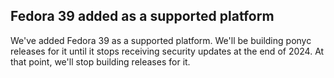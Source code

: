 ## Fedora 39 added as a supported platform

We've added Fedora 39 as a supported platform. We'll be building ponyc releases for it until it stops receiving security updates at the end of 2024. At that point, we'll stop building releases for it.

